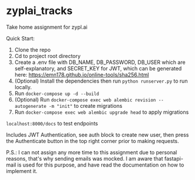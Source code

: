 # zyplai_tracks
Take home assignment for zypl.ai

Quick Start:
1. Clone the repo
2. Cd to project root directory
3. Create a .env file with DB_NAME, DB_PASSWORD, DB_USER which are self-explanatory, and SECRET_KEY for JWT, which can be generated here: https://emn178.github.io/online-tools/sha256.html
4. (Optional) Install the dependencies then run ```python runserver.py``` to run locally.
5. Run ```docker-compose up -d --build```
6. (Optional) Run ```docker-compose exec web alembic revision --autogenerate -m "init"``` to create migrations
7. Run ```docker-compose exec web alembic upgrade head``` to apply migrations

```localhost:8000/docs``` to test endpoints

Includes JWT Authentication, see auth block to create new user, then press the Authenticate button in the top right corner prior to making requests.


P.S.: I can not assign any more time to this assignment due to personal reasons, that's why sending emails was mocked. I am aware that fastapi-mail is used for this purpose, and have read the documentation on how to implement it.